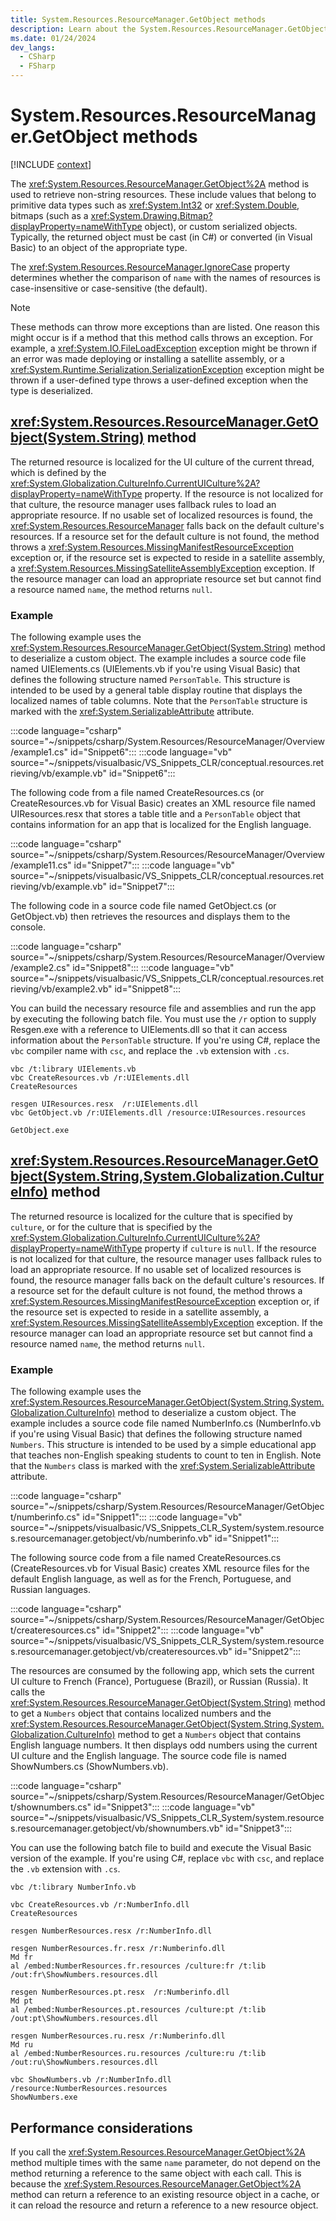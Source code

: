 ```yaml
---
title: System.Resources.ResourceManager.GetObject methods
description: Learn about the System.Resources.ResourceManager.GetObject methods.
ms.date: 01/24/2024
dev_langs:
  - CSharp
  - FSharp
---
```

# System.Resources.ResourceManager.GetObject methods

[!INCLUDE [context](includes/context.md)]

The <xref:System.Resources.ResourceManager.GetObject%2A> method is used to retrieve non-string resources. These include values that belong to primitive data types such as <xref:System.Int32> or <xref:System.Double>, bitmaps (such as a <xref:System.Drawing.Bitmap?displayProperty=nameWithType> object), or custom serialized objects. Typically, the returned object must be cast (in C#) or converted (in Visual Basic) to an object of the appropriate type.

The <xref:System.Resources.ResourceManager.IgnoreCase> property determines whether the comparison of `name` with the names of resources is case-insensitive or case-sensitive (the default).

> [!NOTE]
> These methods can throw more exceptions than are listed. One reason this might occur is if a method that this method calls throws an exception. For example, a <xref:System.IO.FileLoadException> exception might be thrown if an error was made deploying or installing a satellite assembly, or a <xref:System.Runtime.Serialization.SerializationException> exception might be thrown if a user-defined type throws a user-defined exception when the type is deserialized.

## <xref:System.Resources.ResourceManager.GetObject(System.String)> method

The returned resource is localized for the UI culture of the current thread, which is defined by the <xref:System.Globalization.CultureInfo.CurrentUICulture%2A?displayProperty=nameWithType> property. If the resource is not localized for that culture, the resource manager uses fallback rules to load an appropriate resource. If no usable set of localized resources is found, the <xref:System.Resources.ResourceManager> falls back on the default culture's resources. If a resource set for the default culture is not found, the method throws a <xref:System.Resources.MissingManifestResourceException> exception or, if the resource set is expected to reside in a satellite assembly, a <xref:System.Resources.MissingSatelliteAssemblyException> exception. If the resource manager can load an appropriate resource set but cannot find a resource named `name`, the method returns `null`.

### Example

The following example uses the <xref:System.Resources.ResourceManager.GetObject(System.String)> method to deserialize a custom object. The example includes a source code file named UIElements.cs (UIElements.vb if you're using Visual Basic) that defines the following structure named `PersonTable`. This structure is intended to be used by a general table display routine that displays the localized names of table columns. Note that the `PersonTable` structure is marked with the <xref:System.SerializableAttribute> attribute.

:::code language="csharp" source="~/snippets/csharp/System.Resources/ResourceManager/Overview/example1.cs" id="Snippet6":::
:::code language="vb" source="~/snippets/visualbasic/VS_Snippets_CLR/conceptual.resources.retrieving/vb/example.vb" id="Snippet6":::

The following code from a file named CreateResources.cs (or CreateResources.vb for Visual Basic) creates an XML resource file named UIResources.resx that stores a table title and a `PersonTable` object that contains information for an app that is localized for the English language.

:::code language="csharp" source="~/snippets/csharp/System.Resources/ResourceManager/Overview/example11.cs" id="Snippet7":::
:::code language="vb" source="~/snippets/visualbasic/VS_Snippets_CLR/conceptual.resources.retrieving/vb/example.vb" id="Snippet7":::

The following code in a source code file named GetObject.cs (or GetObject.vb) then retrieves the resources and displays them to the console.

:::code language="csharp" source="~/snippets/csharp/System.Resources/ResourceManager/Overview/example2.cs" id="Snippet8":::
:::code language="vb" source="~/snippets/visualbasic/VS_Snippets_CLR/conceptual.resources.retrieving/vb/example2.vb" id="Snippet8":::

You can build the necessary resource file and assemblies and run the app by executing the following batch file. You must use the `/r` option to supply Resgen.exe with a reference to UIElements.dll so that it can access information about the `PersonTable` structure. If you're using C#, replace the `vbc` compiler name with `csc`, and replace the `.vb` extension with `.cs`.

```
vbc /t:library UIElements.vb
vbc CreateResources.vb /r:UIElements.dll
CreateResources

resgen UIResources.resx  /r:UIElements.dll
vbc GetObject.vb /r:UIElements.dll /resource:UIResources.resources

GetObject.exe
```

## <xref:System.Resources.ResourceManager.GetObject(System.String,System.Globalization.CultureInfo)> method

The returned resource is localized for the culture that is specified by `culture`, or for the culture that is specified by the <xref:System.Globalization.CultureInfo.CurrentUICulture%2A?displayProperty=nameWithType> property if `culture` is `null`. If the resource is not localized for that culture, the resource manager uses fallback rules to load an appropriate resource. If no usable set of localized resources is found, the resource manager falls back on the default culture's resources. If a resource set for the default culture is not found, the method throws a <xref:System.Resources.MissingManifestResourceException> exception or, if the resource set is expected to reside in a satellite assembly, a <xref:System.Resources.MissingSatelliteAssemblyException> exception. If the resource manager can load an appropriate resource set but cannot find a resource named `name`, the method returns `null`.

### Example

The following example uses the <xref:System.Resources.ResourceManager.GetObject(System.String,System.Globalization.CultureInfo)> method to deserialize a custom object. The example includes a source code file named NumberInfo.cs (NumberInfo.vb if you're using Visual Basic) that defines the following structure named `Numbers`. This structure is intended to be used by a simple educational app that teaches non-English speaking students to count to ten in English. Note that the `Numbers` class is marked with the <xref:System.SerializableAttribute> attribute.

:::code language="csharp" source="~/snippets/csharp/System.Resources/ResourceManager/GetObject/numberinfo.cs" id="Snippet1":::
:::code language="vb" source="~/snippets/visualbasic/VS_Snippets_CLR_System/system.resources.resourcemanager.getobject/vb/numberinfo.vb" id="Snippet1":::

The following source code from a file named CreateResources.cs (CreateResources.vb for Visual Basic) creates XML resource files for the default English language, as well as for the French, Portuguese, and Russian languages.

:::code language="csharp" source="~/snippets/csharp/System.Resources/ResourceManager/GetObject/createresources.cs" id="Snippet2":::
:::code language="vb" source="~/snippets/visualbasic/VS_Snippets_CLR_System/system.resources.resourcemanager.getobject/vb/createresources.vb" id="Snippet2":::

The resources are consumed by the following app, which sets the current UI culture to French (France), Portuguese (Brazil), or Russian (Russia). It calls the <xref:System.Resources.ResourceManager.GetObject(System.String)> method to get a `Numbers` object that contains localized numbers and the <xref:System.Resources.ResourceManager.GetObject(System.String,System.Globalization.CultureInfo)> method to get a `Numbers` object that contains English language numbers. It then displays odd numbers using the current UI culture and the English language. The source code file is named ShowNumbers.cs (ShowNumbers.vb).

:::code language="csharp" source="~/snippets/csharp/System.Resources/ResourceManager/GetObject/shownumbers.cs" id="Snippet3":::
:::code language="vb" source="~/snippets/visualbasic/VS_Snippets_CLR_System/system.resources.resourcemanager.getobject/vb/shownumbers.vb" id="Snippet3":::

You can use the following batch file to build and execute the Visual Basic version of the example. If you're using C#, replace `vbc` with `csc`, and replace the `.vb` extension with `.cs`.

```
vbc /t:library NumberInfo.vb

vbc CreateResources.vb /r:NumberInfo.dll
CreateResources

resgen NumberResources.resx /r:NumberInfo.dll

resgen NumberResources.fr.resx /r:Numberinfo.dll
Md fr
al /embed:NumberResources.fr.resources /culture:fr /t:lib /out:fr\ShowNumbers.resources.dll

resgen NumberResources.pt.resx  /r:Numberinfo.dll
Md pt
al /embed:NumberResources.pt.resources /culture:pt /t:lib /out:pt\ShowNumbers.resources.dll

resgen NumberResources.ru.resx /r:Numberinfo.dll
Md ru
al /embed:NumberResources.ru.resources /culture:ru /t:lib /out:ru\ShowNumbers.resources.dll

vbc ShowNumbers.vb /r:NumberInfo.dll /resource:NumberResources.resources
ShowNumbers.exe
```

## Performance considerations

If you call the <xref:System.Resources.ResourceManager.GetObject%2A> method multiple times with the same `name` parameter, do not depend on the method returning a reference to the same object with each call. This is because the <xref:System.Resources.ResourceManager.GetObject%2A> method can return a reference to an existing resource object in a cache, or it can reload the resource and return a reference to a new resource object.
